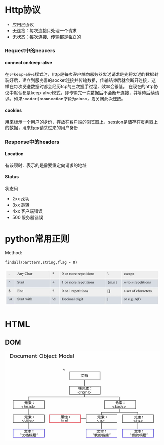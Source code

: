# Http协议
* 应用层协议
* 无连接：每次连接只处理一个请求
* 无状态：每次连接、传输都是独立的

### Request中的headers
#### connection:keep-alive
在非keep-alive模式时，http是每次客户端向服务器发送请求是先将发送的数据封装好后，建立到服务器的socket连接并传输数据，传输结束后就会断开连接，这样在每次发送数据时都会经历tcp的三次握手过程，效率会很低。
在现在的http协议中默认都是keep-alive模式，即传输完一次数据后不会断开连接，并等待后续请求。如果header中connection字段为close，则关闭此次连接。

#### cookies
用来标示一个用户的身份，存放在客户端的浏览器上，session是储存在服务器上的数据，用来标示请求过来的用户身份

### Response中的headers
#### Location
有该项时，表示的是需要重定向请求的地址

#### Status
状态码

* 2xx 成功
* 3xx 跳转
* 4xx 客户端错误
* 500 服务器错误

# python常用正则
Method:

```
findall(parttern,string,flag = 0)
```
![image](./imgs/1.png)

# HTML
## DOM
![image](./imgs/2.png)


